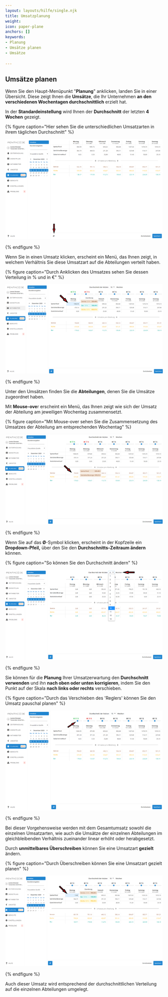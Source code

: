 ```yaml
---
layout: layouts/hilfe/single.njk
title: Umsatzplanung
weight: 
icon: paper-plane
anchors: []
keywords:
- Planung
- Umsätze planen
- Umsätze

---
```

## Umsätze planen

Wenn Sie den Haupt-Menüpunkt "**Planung**" anklicken, landen Sie in einer Übersicht. Diese zeigt Ihnen die **Umsätze**, die Ihr Unternehmen **an den verschiedenen Wochentagen durchschnittlich** erzielt hat.

In der **Standardeinstellung** wird Ihnen der **Durchschnitt** der letzten **4 Wochen** gezeigt.

{% figure caption="Hier sehen Sie die unterschiedlichen Umsatzarten in ihrem täglichen Durchschnitt" %}

![](/uploads/umsatze1.png)

{% endfigure %}

Wenn Sie in einen Umsatz klicken, erscheint ein Menü, das Ihnen zeigt, in welchem Verhältnis Sie diese Umsatzart auf die Abteilungen verteilt haben.

{% figure caption="Durch Anklicken des Umsatzes sehen Sie dessen Verteilung in % und in €" %}

![](/uploads/umsatzpl-7.png)

{% endfigure %}

Unter den Umsätzen finden Sie die **Abteilungen**, denen Sie die Umsätze zugeordnet haben.

Mit **Mouse-ove**r erscheint ein Menü, das Ihnen zeigt wie sich der Umsatz der Abteilung am jeweiligen Wochentag zusammensetzt.

{% figure caption="Mit Mouse-over sehen Sie die Zusammensetzung des Umsatzes der Abteilung am entsprechenden Wochentag" %}

![](/uploads/umsatzpl-6.png)

{% endfigure %}

Wenn Sie auf das **Ø**-Symbol klicken, erscheint in der Kopfzeile ein **Dropdown-Pfeil,** über den Sie den **Durchschnitts-Zeitraum ändern** können.

{% figure caption="So können Sie den Durchschnitt ändern" %}

![](/uploads/umsatze2.png)

{% endfigure %}

Sie können für die **Planung** Ihrer Umsatzerwartung den **Durchschnitt verwenden** und ihn **nach oben oder unten korrigieren**, indem Sie den Punkt auf der Skala **nach links oder rechts** verschieben.

{% figure caption="Durch das Verschieben des 'Reglers' können Sie den Umsatz pauschal planen" %}

![](/uploads/umsatzpl-4.png)

{% endfigure %}

Bei dieser Vorgehensweise werden mit dem Gesamtumsatz sowohl die einzelnen Umsatzarten, wie auch die Umsätze der einzelnen Abteilungen im gleichbleibenden Verhältnis zueinander linear erhöht oder herabgesetzt.

Durch **unmittelbares Überschreiben** können Sie eine Umsatzart **gezielt** ändern.

{% figure caption="Durch Überschreiben können Sie eine Umsatzart gezielt planen" %}

![](/uploads/umsatzpl-8.png)

{% endfigure %}

Auch dieser Umsatz wird entsprechend der durchschnittlichen Verteilung auf die einzelnen Abteilungen umgelegt.

